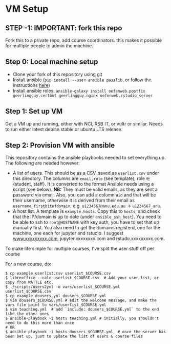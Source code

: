 
# VM Setup

## STEP -1: IMPORTANT: fork this repo

Fork this to a private repo, add course coordinators. this makes it possible for multiple people to admin the machine.

## Step 0: Local machine setup

- Clone your fork of this repository using git
- Install ansible (`pip install --user ansible passlib`, or follow the instructions [here](http://docs.ansible.com/ansible/intro_installation.html))
- Install ansible roles: `ansible-galaxy install oefenweb.postfix geerlingguy.certbot geerlingguy.nginx oefenweb.rstudio_server`


## Step 1: Set up VM

Get a VM up and running, either with NCI, RSB IT, or vultr or similar. Needs to run either latest debian stable or ubuntu LTS release.

## Step 2: Provision VM with ansible

This repository contains the ansible playbooks needed to set everything up. The following are needed however:

- A list of users. This should be as a CSV, saved as `userlist.csv` under this directory. The columns are `email,role` (see template), role $\in$ {student, staff}. It is converted to the format Ansible needs using a script (see below). **NB:** They must be valid emails, as they are sent a password via email. Also, you can add a column `uid` and that will be their username, otherwise it is derived from their email as `username_firstbitofdomain`, e.g.  `u1234567@anu.edu.au` -> `u1234567_anu`.
- A host list. A template is `example.hosts`. Copy this to `hosts`, and check that the IP/domain is up to date (under `ansible_ssh_host`). You need to be able to ssh to `root@HOSTNAME` with key auth, you have to set that up manually first. You also need to get the domains registerd, one for the machine, one each for jupyter and rstudio. I suggest www.xxxxxxxxx.com, jupyter.xxxxxxxx.com and rstudo.xxxxxxxxx.com.


To make life simple for multiple courses, I've split the user stuff off per course

For a new course, do:

```
$ cp example.userlist.csv userlist_$COURSE.csv
$ libreoffice --calc userlist_$COURSE.csv  # Add your user list, or copy from WATTLE etc.
$ ./scripts/users2yml -o vars/userlist_$COURSE.yml userlist_$COURSE.csv
$ cp example.dousers.yml dousers_$COURSE.yml
$ vim dousers_$COURSE.yml # edit the welcome message, and make the vars file point to vars/userlist_$COURSE.yml
$ vim teaching.yml  # add `include: dousers_$COURSE.yml` to the end like the other ones
$ ansible-playbook -i hosts teaching.yml # initially, you shouldn't need to do this more than once
# OR
$ ansible-playbook -i hosts dousers_$COURSE.yml  # once the server has been set up, just to update the list of users & course files
```
